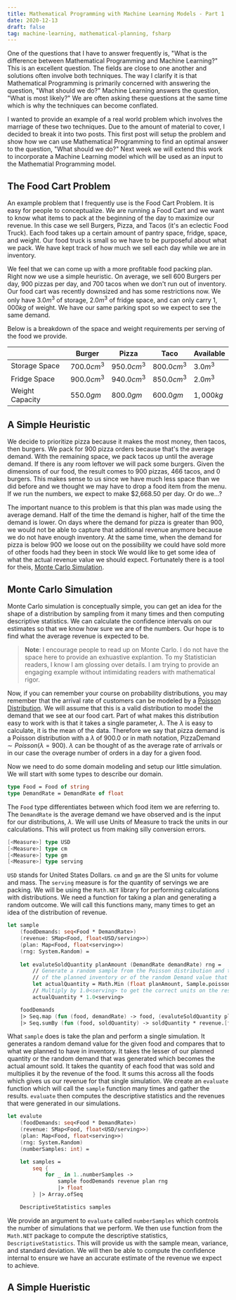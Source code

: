 ```yaml
---
title: Mathematical Programming with Machine Learning Models - Part 1
date: 2020-12-13
draft: false
tag: machine-learning, mathematical-planning, fsharp
---
```


One of the questions that I have to answer frequently is, "What is the difference between Mathematical Programming and Machine Learning?" This is an excellent question. The fields are close to one another and solutions often involve both techniques. The way I clarify it is that Mathematical Programming is primarily concerned with answering the question, "What should we do?" Machine Learning answers the question, "What is most likely?" We are often asking these questions at the same time which is why the techniques can become conflated.

I wanted to provide an example of a real world problem which involves the marriage of these two techniques. Due to the amount of material to cover, I decided to break it into two posts. This first post will setup the problem and show how we can use Mathematical Programming to find an optimal answer to the question, "What should we do?" Next week we will extend this work to incorporate a Machine Learning model which will be used as an input to the Mathematial Programming model.

## The Food Cart Problem

An example problem that I frequently use is the Food Cart Problem. It is easy for people to conceptualize. We are running a Food Cart and we want to know what items to pack at the beginning of the day to maximize our revenue. In this case we sell Burgers, Pizza, and Tacos (it's an eclectic Food Truck). Each food takes up a certain amount of pantry space, fridge, space, and weight. Our food truck is small so we have to be purposeful about what we pack. We have kept track of how much we sell each day while we are in inventory.

We feel that we can come up with a more profitable food packing plan. Right now we use a simple heuristic. On average, we sell 600 Burgers per day, 900 pizzas per day, and 700 tacos when we don't run out of inventory. Our food cart was recently downsized and has some restrictions now. We only have $3.0 m^3$ of storage, $2.0 m^3$ of fridge space, and can only carry $1,000 kg$ of weight. We have our same parking spot so we expect to see the same demand.

Below is a breakdown of the space and weight requirements per serving of the food we provide.

|    | Burger | Pizza | Taco | Available |
|----|--------|-------|------|---|
| Storage Space | $700.0 cm^3$ | $950.0 cm^3$ | $800.0 cm^3$ | $3.0 m^3$ |
| Fridge Space | $900.0 cm^3$ | $940.0 cm^3$ | $850.0 cm^3$ | $2.0 m^3$ |
| Weight Capacity | $550.0 gm$ | $800.0 gm$ | $600.0 gm$ | $1,000 kg$ |

## A Simple Heuristic

We decide to prioritize pizza because it makes the most money, then tacos, then burgers. We pack for 900 pizza orders because that's the average demand. With the remaining space, we pack tacos up until the average demand. If there is any room leftover we will pack some burgers. Given the dimensions of our food, the result comes to 900 pizzas, 466 tacos, and 0 burgers. This makes sense to us since we have much less space than we did before and we thought we may have to drop a food item from the menu. If we run the numbers, we expect to make $2,668.50 per day. Or do we...?

The important nuance to this problem is that this plan was made using the average demand. Half of the time the demand is higher, half of the time the demand is lower. On days where the demand for pizza is greater than 900, we would not be able to capture that additional revenue anymore because we do not have enough inventory. At the same time, when the demand for pizza is below 900 we loose out on the possibility we could have sold more of other foods had they been in stock We would like to get some idea of what the actual revenue value we should expect. Fortunately there is a tool for theis, [Monte Carlo Simulation](https://en.wikipedia.org/wiki/Monte_Carlo_method).

## Monte Carlo Simulation

Monte Carlo simulation is conceptually simple, you can get an idea for the shape of a distribution by sampling from it many times and then computing descriptive statistics. We can calculate the confidence intervals on our estimates so that we know how sure we are of the numbers. Our hope is to find what the average revenue is expected to be.

> **Note**: I encourage people to read up on Monte Carlo. I do not have the space here to provide an exhuastive explantion. To my Statistician readers, I know I am glossing over details. I am trying to provide an engaging example without intimidating readers with mathematical rigor.

Now, if you can remember your course on probability distributions, you may remember that the arrival rate of customers can be modeled by a [Poisson Distribution](https://en.wikipedia.org/wiki/Poisson_distribution). We will assume that this is a valid distribution to model the demand that we see at our food cart. Part of what makes this distribution easy to work with is that it takes a single parameter, $\lambda$. The $\lambda$ is easy to calculate, it is the mean of the data. Therefore we say that pizza demand is a Poisson distribution with a $\lambda$ of 900.0 or in math notation, $\text{PizzaDemand} \sim Poisson(\lambda = 900 )$. $\lambda$ can be thought of as the average rate of arrivals or in our case the overage number of orders in a day for a given food.

Now we need to do some domain modeling and setup our little simulation. We will start with some types to describe our domain.


```fsharp
type Food = Food of string
type DemandRate = DemandRate of float
```

The `Food` type differentiates between which food item we are referring to. The `DemandRate` is the average demand we have observed and is the input for our distributions, $\lambda$. We will use Units of Measure to track the units in our calculations. This will protect us from making silly conversion errors.

```fsharp
[<Measure>] type USD
[<Measure>] type cm
[<Measure>] type gm
[<Measure>] type serving
```

`USD` stands for United States Dollars. `cm` and `gm` are the SI units for volume and mass. The `serving` measure is for the quantity of servings we are packing. We will be using the `Math.NET` library for performing calculations with distributions. We need a function for taking a plan and generating a random outcome. We will call this functions many, many times to get an idea of the distribution of revenue.

```fsharp
let sample 
    (foodDemands: seq<Food * DemandRate>)
    (revenue: SMap<Food, float<USD/serving>>)
    (plan: Map<Food, float<serving>>)
    (rng: System.Random) =
    
    let evaluteSoldQuantity planAmount (DemandRate demandRate) rng =
        // Generate a random sample from the Poisson distribution and take the lesser
        // of the planned inventory or of the random Demand value that was generated
        let actualQuantity = Math.Min (float planAmount, Sample.poisson demandRate rng |> float)
        // Multiply by 1.0<serving> to get the correct units on the result
        actualQuantity * 1.0<serving>

    foodDemands
    |> Seq.map (fun (food, demandRate) -> food, (evaluteSoldQuantity plan.[food] demandRate rng))
    |> Seq.sumBy (fun (food, soldQuantity) -> soldQuantity * revenue.[food])
```

What `sample` does is take the plan and perform a single simulation. It generates a random demand value for the given food and compares that to what we planned to have in inventory. It takes the lesser of our planned quantity or the random demand that was generated which becomes the actual amount sold. It takes the quantity of each food that was sold and multiplies it by the revenue of the food. It sums this across all the foods which gives us our revenue for that single simulation. We create an `evaluate` function which will call the `sample` function many times and gather the results. `evaluate` then computes the descriptive statistics and the revenues that were generated in our simulations.

```fsharp
let evalute 
    (foodDemands: seq<Food * DemandRate>)
    (revenue: SMap<Food, float<USD/serving>>)
    (plan: Map<Food, float<serving>>)
    (rng: System.Random)
    (numberSamples: int) =

    let samples =
        seq {
            for _ in 1..numberSamples ->
                sample foodDemands revenue plan rng
                |> float
        } |> Array.ofSeq

    DescriptiveStatistics samples
```

We provide an argument to `evaluate` called `numberSamples` which controls the number of simulations that we perform. We then use function from the `Math.NET` package to compute the descriptive statistics, `DescriptiveStatistics`. This will provide us with the sample mean, variance, and standard deviation. We will then be able to compute the confidence internal to ensure we have an accurate estimate of the revenue we expect to achieve.

## A Simple Hueristic

